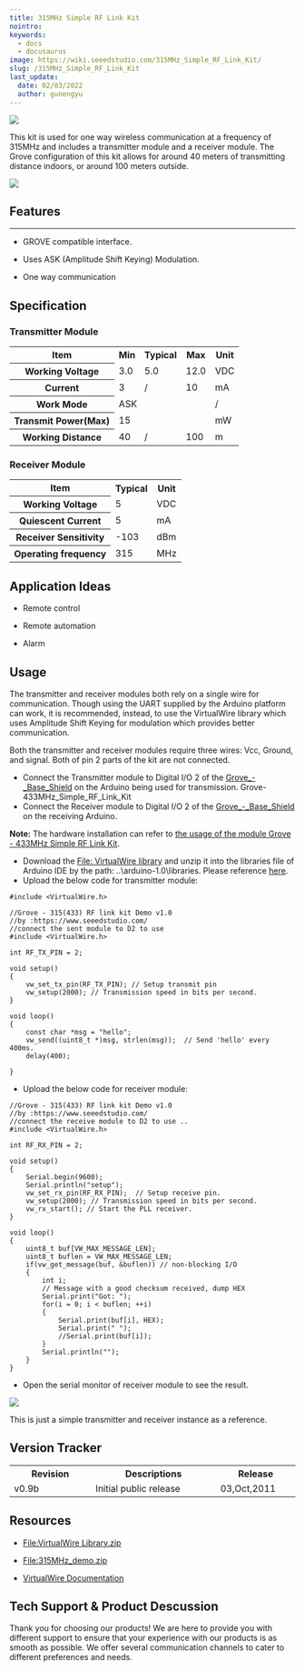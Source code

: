 ```yaml
---
title: 315MHz Simple RF Link Kit
nointro:
keywords:
  - docs
  - docusaurus
image: https://wiki.seeedstudio.com/315MHz_Simple_RF_Link_Kit/
slug: /315MHz_Simple_RF_Link_Kit
last_update:
  date: 02/03/2022
  author: gunengyu
---
```

![](https://files.seeedstudio.com/wiki/315MHz_Simple_RF_Link_Kit/img/315M_433M.jpg)

This kit is used for one way wireless communication at a frequency of 315MHz and includes a transmitter module and a receiver module. The Grove configuration of this kit allows for around 40 meters of transmitting distance indoors, or around 100 meters outside.

[![](https://files.seeedstudio.com/wiki/Seeed-WiKi/docs/images/300px-Get_One_Now_Banner-ragular.png)](https://www.seeedstudio.com/grove-315mhz-simple-rf-link-kit-p-1061.html?cPath=139_140)

## Features

---

* GROVE compatible interface.

* Uses ASK (Amplitude Shift Keying) Modulation.

* One way communication

## Specification

### Transmitter Module

<table  cellspacing="0" width="80%">
<tr>
<th scope="col"> Item
</th>
<th scope="col"> Min
</th>
<th scope="col"> Typical
</th>
<th scope="col"> Max
</th>
<th scope="col"> Unit
</th></tr>
<tr>
<th scope="row"> Working Voltage
</th>
<td> 3.0
</td>
<td> 5.0
</td>
<td> 12.0
</td>
<td> VDC
</td></tr>
<tr>
<th scope="row"> Current
</th>
<td> 3
</td>
<td> /
</td>
<td> 10
</td>
<td> mA
</td></tr>
<tr>
<th scope="row">Work Mode
</th>
<td colspan="3"> ASK
</td>
<td> /
</td></tr>
<tr>
<th scope="row"> Transmit Power(Max)
</th>
<td colspan="3"> 15
</td>
<td> mW
</td></tr>
<tr>
<th scope="row"> Working Distance
</th>
<td> 40
</td>
<td> /
</td>
<td> 100
</td>
<td> m
</td></tr></table>

### Receiver Module

<table  cellspacing="0" width="80%">
<tr>
<th scope="col"> Item
</th>
<th scope="col"> Typical
</th>
<th scope="col"> Unit
</th></tr>
<tr>
<th scope="row"> Working Voltage
</th>
<td> 5
</td>
<td> VDC
</td></tr>
<tr>
<th scope="row"> Quiescent Current
</th>
<td> 5
</td>
<td> mA
</td></tr>
<tr>
<th scope="row"> Receiver Sensitivity
</th>
<td> -103
</td>
<td> dBm
</td></tr>
<tr>
<th scope="row"> Operating frequency
</th>
<td> 315
</td>
<td> MHz
</td></tr></table>

## Application Ideas

* Remote control

* Remote automation

* Alarm

## Usage

The transmitter and receiver modules both rely on a single wire for communication. Though using the UART supplied by the Arduino platform can work, it is recommended, instead, to use the VirtualWire library which uses Amplitude Shift Keying for modulation which provides better communication.

Both the transmitter and receiver modules require three wires: Vcc, Ground, and signal. Both of pin 2 parts of the kit are not connected.

* Connect the Transmitter module to Digital I/O 2 of the [Grove_-_Base_Shield](/Base_Shield_V2 "Grove - Base Shield") on the Arduino being used for transmission.
Grove-433MHz_Simple_RF_Link_Kit
* Connect the Receiver module to Digital I/O 2 of the [Grove_-_Base_Shield](/Base_Shield_V2 "Grove - Base Shield") on the receiving Arduino.

**Note:** The hardware installation can refer to [the usage of the module Grove - 433MHz Simple RF Link Kit](/Grove-433MHz_Simple_RF_Link_Kit "Grove-433MHz_Simple_RF_Link_Kit").

* Download the [File: VirtualWire library](https://files.seeedstudio.com/wiki/315MHz_Simple_RF_Link_Kit/res/VirtualWire_Library.zip) and unzip it into the libraries file of Arduino IDE by the path: ..\arduino-1.0\libraries. Please reference [here](http://www.pjrc.com/teensy/td_libs_VirtualWire.html).
* Upload the below code for transmitter module:

```
#include <VirtualWire.h>

//Grove - 315(433) RF link kit Demo v1.0
//by :https://www.seeedstudio.com/
//connect the sent module to D2 to use
#include <VirtualWire.h>

int RF_TX_PIN = 2;

void setup()
{
    vw_set_tx_pin(RF_TX_PIN); // Setup transmit pin
    vw_setup(2000); // Transmission speed in bits per second.
}

void loop()
{
    const char *msg = "hello";
    vw_send((uint8_t *)msg, strlen(msg));  // Send 'hello' every 400ms.
    delay(400);

}
```

* Upload the below code for receiver module:

```
//Grove - 315(433) RF link kit Demo v1.0
//by :https://www.seeedstudio.com/
//connect the receive module to D2 to use ..
#include <VirtualWire.h>

int RF_RX_PIN = 2;

void setup()
{
    Serial.begin(9600);
    Serial.println("setup");
    vw_set_rx_pin(RF_RX_PIN);  // Setup receive pin.
    vw_setup(2000); // Transmission speed in bits per second.
    vw_rx_start(); // Start the PLL receiver.
}

void loop()
{
    uint8_t buf[VW_MAX_MESSAGE_LEN];
    uint8_t buflen = VW_MAX_MESSAGE_LEN;
    if(vw_get_message(buf, &buflen)) // non-blocking I/O
    {
        int i;
        // Message with a good checksum received, dump HEX
        Serial.print("Got: ");
        for(i = 0; i < buflen; ++i)
        {
            Serial.print(buf[i], HEX);
            Serial.print(" ");
            //Serial.print(buf[i]);
        }
        Serial.println("");
    }
}
```

* Open the serial monitor of receiver module to see the result.

![](https://files.seeedstudio.com/wiki/315MHz_Simple_RF_Link_Kit/img/Receive_Data.jpg)

This is just a simple transmitter and receiver instance as a reference.

## Version Tracker

<table>
<tr>
<th> Revision
</th>
<th> Descriptions
</th>
<th> Release
</th></tr>
<tr>
<td width="300px"> v0.9b
</td>
<td width="500px"> Initial public release
</td>
<td width="200px"> 03,Oct,2011
</td></tr></table>

## Resources

* [File:VirtualWire Library.zip](https://files.seeedstudio.com/wiki/315MHz_Simple_RF_Link_Kit/res/VirtualWire_Library.zip)

* [File:315MHz_demo.zip](https://files.seeedstudio.com/wiki/315MHz_Simple_RF_Link_Kit/res/315MHz_Demo.zip)

* [VirtualWire Documentation](http://www.open.com.au/mikem/arduino/VirtualWire.pdf)

## Tech Support & Product Descussion

Thank you for choosing our products! We are here to provide you with different support to ensure that your experience with our products is as smooth as possible. We offer several communication channels to cater to different preferences and needs.

<div class="button_tech_support_container">
<a href="https://forum.seeedstudio.com/" class="button_forum"></a> 
<a href="https://www.seeedstudio.com/contacts" class="button_email"></a>
</div>

<div class="button_tech_support_container">
<a href="https://discord.gg/eWkprNDMU7" class="button_discord"></a> 
<a href="https://github.com/Seeed-Studio/wiki-documents/discussions/69" class="button_discussion"></a>
</div>
